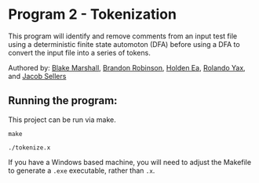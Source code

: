 # Program 2 - Tokenization

This program will identify and remove comments from an input test file using a deterministic finite state automoton (DFA) before using a DFA to convert the input file into a series of tokens.

Authored by: [Blake Marshall](https://github.com/officialblake), [Brandon Robinson](https://github.com/brandonuscg), [Holden Ea](https://github.com/holdenkea), [Rolando Yax](https://github.com/Ryax3), and [Jacob Sellers](https://github.com/JacobS999)

## Running the program: 

This project can be run via make.

```make```

```./tokenize.x```

If you have a Windows based machine, you will need to adjust the Makefile to generate a ```.exe``` executable, rather than ```.x```.

